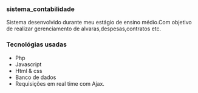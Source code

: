 ### sistema_contabilidade
  Sistema desenvolvido durante meu estágio de ensino médio.Com objetivo de realizar gerenciamento de alvaras,despesas,contratos etc.
### Tecnológias usadas
- Php
- Javascript
- Html & css
- Banco de dados
- Requisições em real time com Ajax.
